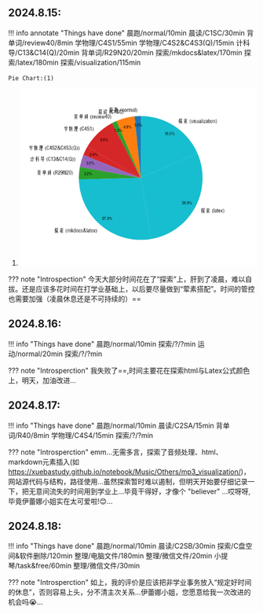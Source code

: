 ## 2024.8.15:
!!! info annotate "Things have done"
    晨跑/normal/10min
    晨读/C1SC/30min
    背单词/review40/8min
    学物理/C4S1/55min
    学物理/C4S2&C4S3(Q)/15min
    计科导/C13&C14(Q)/20min
    背单词/R29N20/20min
    探索/mkdocs&latex/170min
    探索/latex/180min
    探索/visualization/115min 

    Pie Chart:(1)
1.  ![Pie Chart](charts/pie-24.8.15.png)

??? note "Introspection"
    今天大部分时间花在了“探索”上，肝到了凌晨，难以自拔。还是应该多花时间在打学业基础上，以后要尽量做到“荤素搭配”。时间的管控也需要加强（凌晨休息还是不可持续的）==

## 2024.8.16:
!!! info "Things have done"
    晨跑/normal/10min
    探索/?/?min
    运动/normal/20min
    探索/?/?min

??? note "Introsperction"
    我失败了==,时间主要花在探索html与Latex公式颜色上，明天，加油改进...

## 2024.8.17:
!!! info "Things have done"
    晨跑/normal/10min
    晨读/C2SA/15min
    背单词/R40/8min
    学物理/C4S4/15min
    探索/?/?min

??? note "Introsperction"
    emm...无需多言，探索了音频处理、html、markdown元素插入(如 https://xuebastudy.github.io/notebook/Music/Others/mp3_visualization/)，网站源代码与结构，路径使用...虽然探索暂时难以遏制，但明天开始要仔细记录一下，把无意间流失的时间用到学业上...毕竟干得好，才像个 "believer" ...哎呀呀,毕竟伊蕾娜小姐实在太可爱啦!😊...

## 2024.8.18:
!!! info "Things have done"
    晨跑/normal/10min
    晨读/C2SB/30min
    探索/C盘空间&软件删除/120min
    整理/电脑文件/180min
    整理/微信文件/20min
    小提琴/task&free/60min
    整理/微信文件/30min

??? note "Introsperction"
    如上，我的评价是应该把非学业事务放入“规定好时间的休息”，否则容易上头，分不清主次关系...伊蕾娜小姐，您愿意给我一次改进的机会吗😭...
